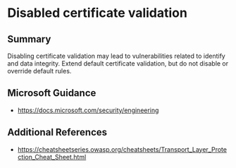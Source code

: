 # Disabled certificate validation

## Summary

Disabling certificate validation may lead to vulnerabilities related to identify and data integrity.
Extend default certificate validation, but do not disable or override default rules.

## Microsoft Guidance

* https://docs.microsoft.com/security/engineering

## Additional References

* https://cheatsheetseries.owasp.org/cheatsheets/Transport_Layer_Protection_Cheat_Sheet.html